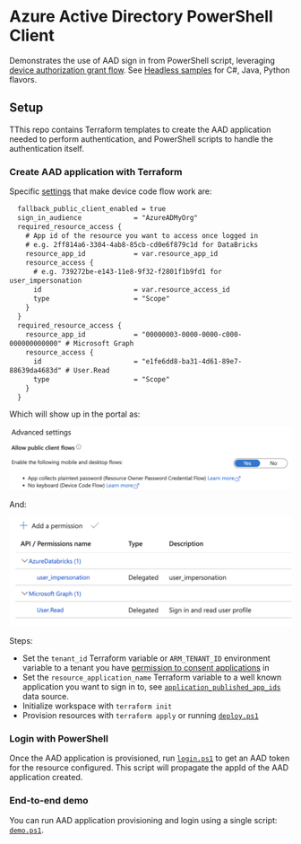 # Azure Active Directory PowerShell Client

Demonstrates the use of AAD sign in from PowerShell script, leveraging [device authorization grant flow](https://learn.microsoft.com/azure/active-directory/develop/v2-oauth2-device-code). See [Headless samples](https://learn.microsoft.com/azure/active-directory/develop/sample-v2-code#headless) for C#, Java, Python flavors.

## Setup
TThis repo contains Terraform templates to create the AAD application needed to perform authentication, and PowerShell scripts to handle the authentication itself.

### Create AAD application with Terraform
Specific [settings](terraform/modules/application/main.tf) that make device code flow work are:

```hcl
  fallback_public_client_enabled = true 
  sign_in_audience             = "AzureADMyOrg"
  required_resource_access {
    # App id of the resource you want to access once logged in
    # e.g. 2ff814a6-3304-4ab8-85cb-cd0e6f879c1d for DataBricks
    resource_app_id            = var.resource_app_id
    resource_access {
      # e.g. 739272be-e143-11e8-9f32-f2801f1b9fd1 for user_impersonation
      id                       = var.resource_access_id
      type                     = "Scope"
    }
  }
  required_resource_access {
    resource_app_id            = "00000003-0000-0000-c000-000000000000" # Microsoft Graph
    resource_access {
      id                       = "e1fe6dd8-ba31-4d61-89e7-88639da4683d" # User.Read
      type                     = "Scope"
    }
  }
```
Which will show up in the portal as:
<p align="center">
<img src="visuals/public-client.png" width="640">
</p>   
And:
<p align="center">
<img src="visuals/api-permissions.png" width="640">
</p>   
Steps:  

- Set the `tenant_id` Terraform variable or `ARM_TENANT_ID` environment variable to a tenant you have [permission to consent applications](https://learn.microsoft.com/azure/active-directory/manage-apps/configure-user-consent?pivots=portal) in
- Set the `resource_application_name` Terraform variable to a well known application you want to sign in to, see [`application_published_app_ids`](https://registry.terraform.io/providers/hashicorp/azuread/latest/docs/data-sources/application_published_app_ids) data source.
- Initialize workspace with `terraform init`
- Provision resources with `terraform apply` or running [`deploy.ps1`](scripts/deploy.ps1)

### Login with PowerShell
Once the AAD application is provisioned, run [`login.ps1`](scripts/login.ps1) to get an AAD token for the resource configured. This script will propagate the appId of the AAD application created.

### End-to-end demo
You can run AAD application provisioning and login using a single script: [`demo.ps1`](scripts/demo.ps1).
